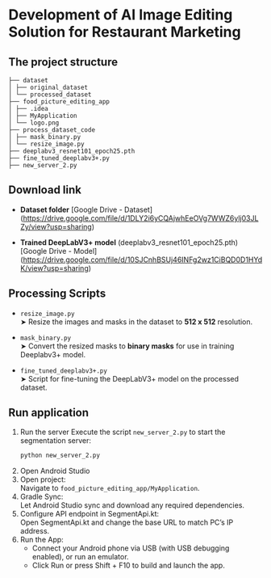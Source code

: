 # Development of AI Image Editing Solution for Restaurant Marketing
## The project structure
```
├── dataset
│ ├── original_dataset
│ └── processed_dataset
├── food_picture_editing_app
│ ├── .idea
│ ├── MyApplication
│ └── logo.png
├── process_dataset_code
│ ├── mask_binary.py
│ └── resize_image.py
├── deeplabv3_resnet101_epoch25.pth
├── fine_tuned_deeplabv3+.py
├── new_server_2.py
```

## Download link
- **Dataset folder**
  [Google Drive - Dataset]  (https://drive.google.com/file/d/1DLY2i6yCQAjwhEeOVg7WWZ6ylj03JLZy/view?usp=sharing)
  
- **Trained DeepLabV3+ model** (deeplabv3_resnet101_epoch25.pth)
  [Google Drive - Model] (https://drive.google.com/file/d/10SJCnhBSUj46INFg2wz1CiBQD0D1HYdK/view?usp=sharing)
  
## Processing Scripts
- `resize_image.py`  
  ➤ Resize the images and masks in the dataset to **512 x 512** resolution.
  
- `mask_binary.py`  
  ➤ Convert the resized masks to **binary masks** for use in training Deeplabv3+ model.

- `fine_tuned_deeplabv3+.py`  
  ➤ Script for fine-tuning the DeepLabV3+ model on the processed dataset.

## Run application
1. Run the server
   Execute the script `new_server_2.py` to start the segmentation server:
   ```bash
   python new_server_2.py
2. Open Android Studio  
3. Open project:  
   Navigate to `food_picture_editing_app/MyApplication`.
4. Gradle Sync:  
   Let Android Studio sync and download any required dependencies.
5. Configure API endpoint in SegmentApi.kt:  
   Open SegmentApi.kt and change the base URL to match PC’s IP address.
6. Run the App:  
   - Connect your Android phone via USB (with USB debugging enabled), or run an emulator.  
   - Click Run or press Shift + F10 to build and launch the app.
